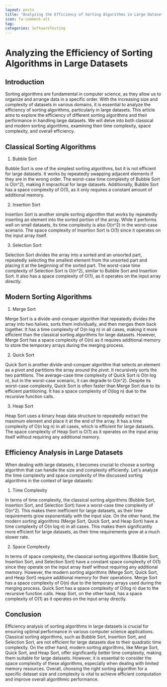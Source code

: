 ```yaml
---
layout: posts
title: "Analyzing the Efficiency of Sorting Algorithms in Large Datasets"
icon: fa-comment-alt
tag:      
categories: SoftwareTesting
---
```



# Analyzing the Efficiency of Sorting Algorithms in Large Datasets

## Introduction

Sorting algorithms are fundamental in computer science, as they allow us to organize and arrange data in a specific order. With the increasing size and complexity of datasets in various domains, it is essential to analyze the efficiency of sorting algorithms, particularly in large datasets. This article aims to explore the efficiency of different sorting algorithms and their performance in handling large datasets. We will delve into both classical and modern sorting algorithms, examining their time complexity, space complexity, and overall efficiency.

## Classical Sorting Algorithms

1. Bubble Sort

Bubble Sort is one of the simplest sorting algorithms, but it is not efficient for large datasets. It works by repeatedly swapping adjacent elements if they are in the wrong order. The worst-case time complexity of Bubble Sort is O(n^2), making it impractical for large datasets. Additionally, Bubble Sort has a space complexity of O(1), as it only requires a constant amount of additional memory.

2. Insertion Sort

Insertion Sort is another simple sorting algorithm that works by repeatedly inserting an element into the sorted portion of the array. While it performs well on small datasets, its time complexity is also O(n^2) in the worst-case scenario. The space complexity of Insertion Sort is O(1) since it operates on the input array itself.

3. Selection Sort

Selection Sort divides the array into a sorted and an unsorted part, repeatedly selecting the smallest element from the unsorted part and placing it at the beginning of the sorted part. The worst-case time complexity of Selection Sort is O(n^2), similar to Bubble Sort and Insertion Sort. It also has a space complexity of O(1), as it operates on the input array directly.

## Modern Sorting Algorithms

1. Merge Sort

Merge Sort is a divide-and-conquer algorithm that repeatedly divides the array into two halves, sorts them individually, and then merges them back together. It has a time complexity of O(n log n) in all cases, making it more efficient than the classical sorting algorithms for large datasets. However, Merge Sort has a space complexity of O(n) as it requires additional memory to store the temporary arrays during the merging process.

2. Quick Sort

Quick Sort is another divide-and-conquer algorithm that selects an element as a pivot and partitions the array around the pivot. It recursively sorts the two partitions. The average-case time complexity of Quick Sort is O(n log n), but in the worst-case scenario, it can degrade to O(n^2). Despite its worst-case complexity, Quick Sort is often faster than Merge Sort due to its efficient partitioning. It has a space complexity of O(log n) due to the recursive function calls.

3. Heap Sort

Heap Sort uses a binary heap data structure to repeatedly extract the maximum element and place it at the end of the array. It has a time complexity of O(n log n) in all cases, which is efficient for large datasets. The space complexity of Heap Sort is O(1) as it operates on the input array itself without requiring any additional memory.

## Efficiency Analysis in Large Datasets

When dealing with large datasets, it becomes crucial to choose a sorting algorithm that can handle the size and complexity efficiently. Let's analyze the time complexity and space complexity of the discussed sorting algorithms in the context of large datasets:

1. Time Complexity

In terms of time complexity, the classical sorting algorithms (Bubble Sort, Insertion Sort, and Selection Sort) have a worst-case time complexity of O(n^2). This makes them inefficient for large datasets, as their time requirements grow exponentially with the input size. On the other hand, the modern sorting algorithms (Merge Sort, Quick Sort, and Heap Sort) have a time complexity of O(n log n) in all cases. This makes them significantly more efficient for large datasets, as their time requirements grow at a much slower rate.

2. Space Complexity

In terms of space complexity, the classical sorting algorithms (Bubble Sort, Insertion Sort, and Selection Sort) have a constant space complexity of O(1) since they operate on the input array itself without requiring any additional memory. However, the modern sorting algorithms (Merge Sort, Quick Sort, and Heap Sort) require additional memory for their operations. Merge Sort has a space complexity of O(n) due to the temporary arrays used during the merging process. Quick Sort has a space complexity of O(log n) due to the recursive function calls. Heap Sort, on the other hand, has a space complexity of O(1) as it operates on the input array directly.

## Conclusion

Efficiency analysis of sorting algorithms in large datasets is crucial for ensuring optimal performance in various computer science applications. Classical sorting algorithms, such as Bubble Sort, Insertion Sort, and Selection Sort, are not efficient for large datasets due to their quadratic time complexity. On the other hand, modern sorting algorithms, like Merge Sort, Quick Sort, and Heap Sort, offer significantly better time complexity, making them suitable for large datasets. However, it is essential to consider the space complexity of these algorithms, especially when dealing with limited memory resources. Overall, choosing the right sorting algorithm for a specific dataset size and complexity is vital to achieve efficient computation and improve overall algorithmic performance.